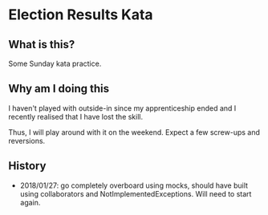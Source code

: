 # Election Results Kata

## What is this?
Some Sunday kata practice.

## Why am I doing this
I haven't played with outside-in since my apprenticeship ended and I recently realised that I have lost the skill.

Thus, I will play around with it on the weekend. Expect a few screw-ups and reversions.

## History
* 2018/01/27: go completely overboard using mocks, should have built using collaborators and NotImplementedExceptions. Will need to start again.